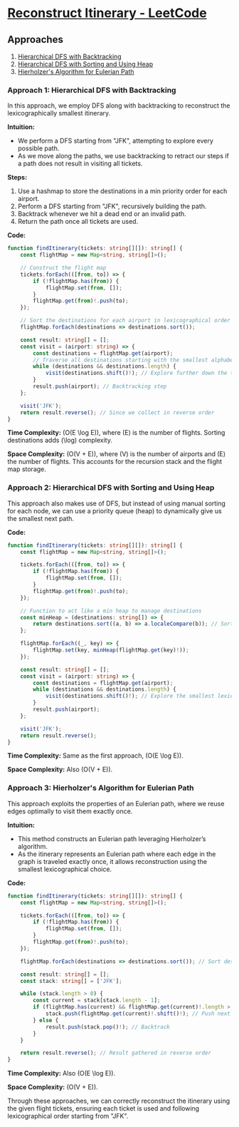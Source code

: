# [Reconstruct Itinerary - LeetCode](https://leetcode.com/problems/reconstruct-itinerary/)

## Approaches
1. [Hierarchical DFS with Backtracking](#approach-1-hierarchical-dfs-with-backtracking)
2. [Hierarchical DFS with Sorting and Using Heap](#approach-2-hierarchical-dfs-with-sorting-and-using-heap)
3. [Hierholzer's Algorithm for Eulerian Path](#approach-3-hierholzer-algorithm-for-eulerian-path)

### Approach 1: Hierarchical DFS with Backtracking
In this approach, we employ DFS along with backtracking to reconstruct the lexicographically smallest itinerary.

**Intuition:**
- We perform a DFS starting from "JFK", attempting to explore every possible path.
- As we move along the paths, we use backtracking to retract our steps if a path does not result in visiting all tickets.

**Steps:**
1. Use a hashmap to store the destinations in a min priority order for each airport.
2. Perform a DFS starting from "JFK", recursively building the path.
3. Backtrack whenever we hit a dead end or an invalid path.
4. Return the path once all tickets are used.

**Code:**
```typescript
function findItinerary(tickets: string[][]): string[] {
    const flightMap = new Map<string, string[]>();

    // Construct the flight map
    tickets.forEach(([from, to]) => {
        if (!flightMap.has(from)) {
            flightMap.set(from, []);
        }
        flightMap.get(from)!.push(to);
    });

    // Sort the destinations for each airport in lexicographical order
    flightMap.forEach(destinations => destinations.sort());

    const result: string[] = [];
    const visit = (airport: string) => {
        const destinations = flightMap.get(airport);
        // Traverse all destinations starting with the smallest alphabetically
        while (destinations && destinations.length) {
            visit(destinations.shift()!); // Explore further down the tree
        }
        result.push(airport); // Backtracking step
    };

    visit('JFK');
    return result.reverse(); // Since we collect in reverse order
}
```

**Time Complexity:**  \(O(E \log E)\), where \(E\) is the number of flights. Sorting destinations adds \(\log\) complexity.

**Space Complexity:** \(O(V + E)\), where \(V\) is the number of airports and \(E\) the number of flights. This accounts for the recursion stack and the flight map storage.

### Approach 2: Hierarchical DFS with Sorting and Using Heap
This approach also makes use of DFS, but instead of using manual sorting for each node, we can use a priority queue (heap) to dynamically give us the smallest next path.

**Code:**
```typescript
function findItinerary(tickets: string[][]): string[] {
    const flightMap = new Map<string, string[]>();

    tickets.forEach(([from, to]) => {
        if (!flightMap.has(from)) {
            flightMap.set(from, []);
        }
        flightMap.get(from)!.push(to);
    });

    // Function to act like a min heap to manage destinations
    const minHeap = (destinations: string[]) => {
        return destinations.sort((a, b) => a.localeCompare(b)); // Sort lexicographically
    };

    flightMap.forEach((_, key) => {
        flightMap.set(key, minHeap(flightMap.get(key)!));
    });

    const result: string[] = [];
    const visit = (airport: string) => {
        const destinations = flightMap.get(airport);
        while (destinations && destinations.length) {
            visit(destinations.shift()!); // Explore the smallest lexicographical path
        }
        result.push(airport); 
    };

    visit('JFK');
    return result.reverse();
}
```

**Time Complexity:** Same as the first approach, \(O(E \log E)\).

**Space Complexity:** Also \(O(V + E)\).

### Approach 3: Hierholzer's Algorithm for Eulerian Path
This approach exploits the properties of an Eulerian path, where we reuse edges optimally to visit them exactly once.

**Intuition:**
- This method constructs an Eulerian path leveraging Hierholzer’s algorithm.
- As the itinerary represents an Eulerian path where each edge in the graph is traveled exactly once, it allows reconstruction using the smallest lexicographical choice.

**Code:**
```typescript
function findItinerary(tickets: string[][]): string[] {
    const flightMap = new Map<string, string[]>();

    tickets.forEach(([from, to]) => {
        if (!flightMap.has(from)) {
            flightMap.set(from, []);
        }
        flightMap.get(from)!.push(to);
    });

    flightMap.forEach(destinations => destinations.sort()); // Sort destinations

    const result: string[] = [];
    const stack: string[] = ['JFK'];

    while (stack.length > 0) {
        const current = stack[stack.length - 1];
        if (flightMap.has(current) && flightMap.get(current)!.length > 0) {
            stack.push(flightMap.get(current)!.shift()!); // Push next possible destination
        } else {
            result.push(stack.pop()!); // Backtrack
        }
    }

    return result.reverse(); // Result gathered in reverse order
}
```

**Time Complexity:** Also \(O(E \log E)\).

**Space Complexity:** \(O(V + E)\).

Through these approaches, we can correctly reconstruct the itinerary using the given flight tickets, ensuring each ticket is used and following lexicographical order starting from "JFK".

